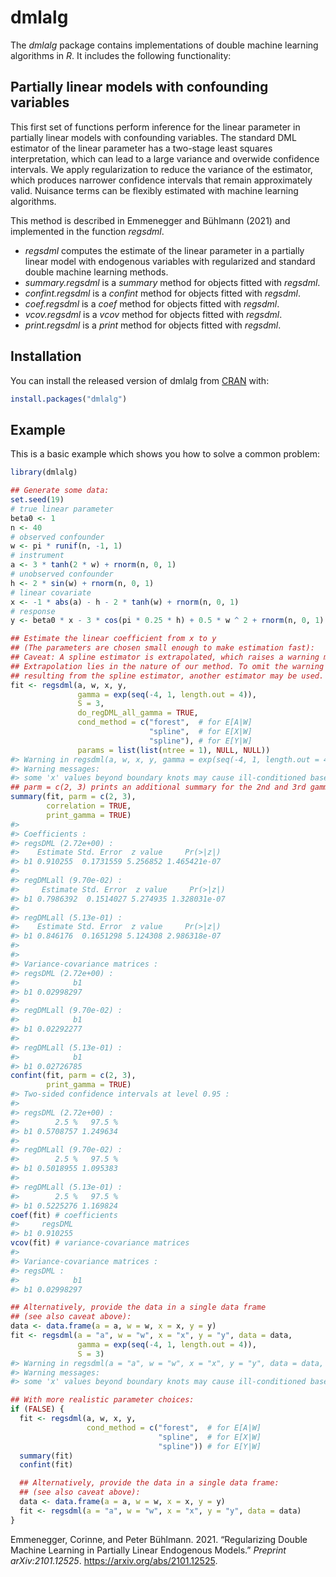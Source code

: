 
<!-- README.md is generated from README.Rmd. Please edit that file -->

# dmlalg

The *dmlalg* package contains implementations of double machine learning
algorithms in *R*. It includes the following functionality:

## Partially linear models with confounding variables

This first set of functions perform inference for the linear parameter
in partially linear models with confounding variables. The standard DML
estimator of the linear parameter has a two-stage least squares
interpretation, which can lead to a large variance and overwide
confidence intervals. We apply regularization to reduce the variance of
the estimator, which produces narrower confidence intervals that remain
approximately valid. Nuisance terms can be flexibly estimated with
machine learning algorithms.

This method is described in Emmenegger and Bühlmann (2021) and
implemented in the function *regsdml*.

  - *regsdml* computes the estimate of the linear parameter in a
    partially linear model with endogenous variables with regularized
    and standard double machine learning methods.
  - *summary.regsdml* is a *summary* method for objects fitted with
    *regsdml*.
  - *confint.regsdml* is a *confint* method for objects fitted with
    *regsdml*.
  - *coef.regsdml* is a *coef* method for objects fitted with *regsdml*.
  - *vcov.regsdml* is a *vcov* method for objects fitted with *regsdml*.
  - *print.regsdml* is a *print* method for objects fitted with
    *regsdml*.

## Installation

You can install the released version of dmlalg from
[CRAN](https://CRAN.R-project.org) with:

``` r
install.packages("dmlalg")
```

## Example

This is a basic example which shows you how to solve a common problem:

``` r
library(dmlalg)

## Generate some data:
set.seed(19)
# true linear parameter
beta0 <- 1
n <- 40
# observed confounder
w <- pi * runif(n, -1, 1)
# instrument
a <- 3 * tanh(2 * w) + rnorm(n, 0, 1)
# unobserved confounder
h <- 2 * sin(w) + rnorm(n, 0, 1)
# linear covariate
x <- -1 * abs(a) - h - 2 * tanh(w) + rnorm(n, 0, 1)
# response
y <- beta0 * x - 3 * cos(pi * 0.25 * h) + 0.5 * w ^ 2 + rnorm(n, 0, 1)

## Estimate the linear coefficient from x to y
## (The parameters are chosen small enough to make estimation fast):
## Caveat: A spline estimator is extrapolated, which raises a warning message. 
## Extrapolation lies in the nature of our method. To omit the warning message
## resulting from the spline estimator, another estimator may be used. 
fit <- regsdml(a, w, x, y,
               gamma = exp(seq(-4, 1, length.out = 4)),
               S = 3,
               do_regDML_all_gamma = TRUE,
               cond_method = c("forest",  # for E[A|W]
                               "spline",  # for E[X|W]
                               "spline"), # for E[Y|W]
               params = list(list(ntree = 1), NULL, NULL))
#> Warning in regsdml(a, w, x, y, gamma = exp(seq(-4, 1, length.out = 4)), : 
#> Warning messages:
#> some 'x' values beyond boundary knots may cause ill-conditioned bases
## parm = c(2, 3) prints an additional summary for the 2nd and 3rd gamma-values
summary(fit, parm = c(2, 3),
        correlation = TRUE,
        print_gamma = TRUE) 
#> 
#> Coefficients :
#> regsDML (2.72e+00) :
#>    Estimate Std. Error  z value     Pr(>|z|)
#> b1 0.910255  0.1731559 5.256852 1.465421e-07
#> 
#> regDMLall (9.70e-02) :
#>     Estimate Std. Error  z value     Pr(>|z|)
#> b1 0.7986392  0.1514027 5.274935 1.328031e-07
#> 
#> regDMLall (5.13e-01) :
#>    Estimate Std. Error  z value     Pr(>|z|)
#> b1 0.846176  0.1651298 5.124308 2.986318e-07
#> 
#> 
#> Variance-covariance matrices :
#> regsDML (2.72e+00) :
#>            b1
#> b1 0.02998297
#> 
#> regDMLall (9.70e-02) :
#>            b1
#> b1 0.02292277
#> 
#> regDMLall (5.13e-01) :
#>            b1
#> b1 0.02726785
confint(fit, parm = c(2, 3),
        print_gamma = TRUE) 
#> Two-sided confidence intervals at level 0.95 : 
#> 
#> regsDML (2.72e+00) :
#>        2.5 %   97.5 %
#> b1 0.5708757 1.249634
#> 
#> regDMLall (9.70e-02) :
#>        2.5 %   97.5 %
#> b1 0.5018955 1.095383
#> 
#> regDMLall (5.13e-01) :
#>        2.5 %   97.5 %
#> b1 0.5225276 1.169824
coef(fit) # coefficients
#>     regsDML
#> b1 0.910255
vcov(fit) # variance-covariance matrices
#> 
#> Variance-covariance matrices :
#> regsDML :
#>            b1
#> b1 0.02998297

## Alternatively, provide the data in a single data frame
## (see also caveat above):
data <- data.frame(a = a, w = w, x = x, y = y)
fit <- regsdml(a = "a", w = "w", x = "x", y = "y", data = data,
               gamma = exp(seq(-4, 1, length.out = 4)),
               S = 3)
#> Warning in regsdml(a = "a", w = "w", x = "x", y = "y", data = data, gamma = exp(seq(-4, : 
#> Warning messages:
#> some 'x' values beyond boundary knots may cause ill-conditioned bases

## With more realistic parameter choices:
if (FALSE) {
  fit <- regsdml(a, w, x, y,
                 cond_method = c("forest",  # for E[A|W]
                                 "spline",  # for E[X|W]
                                 "spline")) # for E[Y|W]
  summary(fit)
  confint(fit)

  ## Alternatively, provide the data in a single data frame:
  ## (see also caveat above):
  data <- data.frame(a = a, w = w, x = x, y = y)
  fit <- regsdml(a = "a", w = "w", x = "x", y = "y", data = data)
}
```

<div id="refs" class="references">

<div id="ref-Emmenegger2021">

Emmenegger, Corinne, and Peter Bühlmann. 2021. “Regularizing Double
Machine Learning in Partially Linear Endogenous Models.” *Preprint
arXiv:2101.12525*. <https://arxiv.org/abs/2101.12525>.

</div>

</div>
